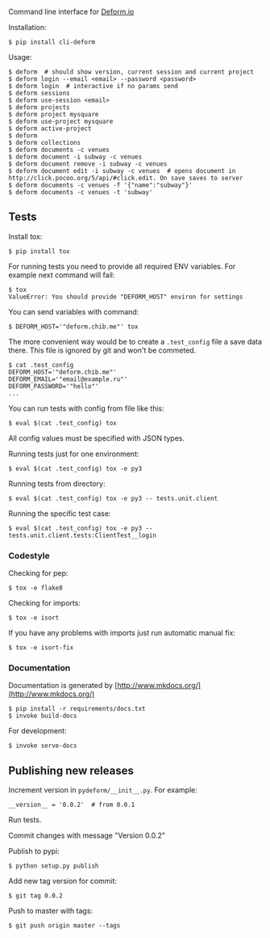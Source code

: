 Command line interface for [Deform.io](https://deform.io)

Installation:

    $ pip install cli-deform

Usage:

    $ deform  # should show version, current session and current project
    $ deform login --email <email> --password <password>
    $ deform login  # interactive if no params send
    $ deform sessions
    $ deform use-session <email>
    $ deform projects
    $ deform project mysquare
    $ deform use-project mysquare
    $ deform active-project
    $ deform
    $ deform collections
    $ deform documents -c venues
    $ deform document -i subway -c venues
    $ deform document remove -i subway -c venues
    $ deform document edit -i subway -c venues  # opens document in http://click.pocoo.org/5/api/#click.edit. On save saves to server
    $ deform documents -c venues -f '{"name":"subway"}'
    $ deform documents -c venues -t 'subway'

## Tests

Install tox:

    $ pip install tox

For running tests you need to provide all required ENV variables. For example
next command will fail:

    $ tox
    ValueError: You should provide "DEFORM_HOST" environ for settings

You can send variables with command:

    $ DEFORM_HOST='"deform.chib.me"' tox

The more convenient way would be to create a `.test_config` file a save data there.
This file is ignored by git and won't be commeted.

    $ cat .test_config
    DEFORM_HOST='"deform.chib.me"'
    DEFORM_EMAIL='"email@example.ru"'
    DEFORM_PASSWORD='"hello"'
    ...

You can run tests with config from file like this:

    $ eval $(cat .test_config) tox

All config values must be specified with JSON types.

Running tests just for one environment:

    $ eval $(cat .test_config) tox -e py3

Running tests from directory:

    $ eval $(cat .test_config) tox -e py3 -- tests.unit.client

Running the specific test case:

    $ eval $(cat .test_config) tox -e py3 -- tests.unit.client.tests:ClientTest__login

### Codestyle

Checking for pep:

    $ tox -e flake8

Checking for imports:

    $ tox -e isort

If you have any problems with imports just run automatic manual fix:

    $ tox -e isort-fix

### Documentation

Documentation is generated by [http://www.mkdocs.org/](http://www.mkdocs.org/)

    $ pip install -r requirements/docs.txt
    $ invoke build-docs

For development:

    $ invoke serve-docs


## Publishing new releases

Increment version in `pydeform/__init__.py`. For example:

    __version__ = '0.0.2'  # from 0.0.1

Run tests.

Commit changes with message "Version 0.0.2"

Publish to pypi:

    $ python setup.py publish

Add new tag version for commit:

    $ git tag 0.0.2

Push to master with tags:

    $ git push origin master --tags

